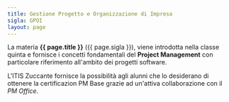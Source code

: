 ```yaml
---
title: Gestione Progetto e Organizzazione di Impresa
sigla: GPOI
layout: page
---
```

La materia **{{ page.title }}** ({{ page.sigla }}), viene introdotta
nella classe quinta e fornisce i concetti fondamentali del **Project
Management** con particolare riferimento all'ambito dei progetti
software.

L'ITIS Zuccante fornisce la possibilità agli alunni che lo desiderano
di ottenere la certificazion PM Base grazie ad un'attiva collaborazione
con il *PM Office*.
